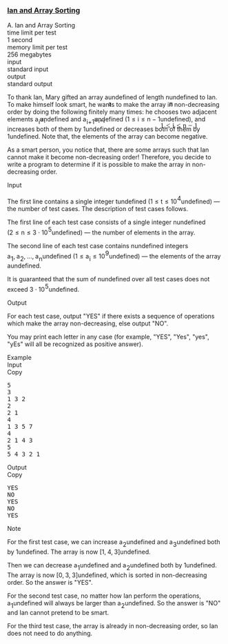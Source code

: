 <h3><a href="https://codeforces.com/contest/1815/problem/A" target="_blank" rel="noopener noreferrer">Ian and Array Sorting</a></h3>
<div class="header"><div class="title">A. Ian and Array Sorting</div><div class="time-limit"><div class="property-title">time limit per test</div>1 second</div><div class="memory-limit"><div class="property-title">memory limit per test</div>256 megabytes</div><div class="input-file input-standard"><div class="property-title">input</div>standard input</div><div class="output-file output-standard"><div class="property-title">output</div>standard output</div></div><div><p>To thank Ian, Mary gifted an array <span class="MathJax_Preview" style="color: inherit;"><span class="MJXp-math" id="MJXp-Span-1"><span class="MJXp-mi MJXp-italic" id="MJXp-Span-2">a</span></span></span><span class="MathJax MathJax_Processed" id="MathJax-Element-1-Frame" tabindex="0" style=""><nobr><span class="math" id="MathJax-Span-1"><span style="display: inline-block; position: relative; width: 0em; height: 0px; font-size: 122%;"><span style="position: absolute;"><span class="mrow" id="MathJax-Span-2"><span class="mi" id="MathJax-Span-3" style="font-family: MathJax_Math-italic;">a</span></span></span></span></span></nobr></span>undefined of length <span class="MathJax_Preview" style="color: inherit;"><span class="MJXp-math" id="MJXp-Span-3"><span class="MJXp-mi MJXp-italic" id="MJXp-Span-4">n</span></span></span><span class="MathJax MathJax_Processed" id="MathJax-Element-2-Frame" tabindex="0" style=""><nobr><span class="math" id="MathJax-Span-4"><span style="display: inline-block; position: relative; width: 0em; height: 0px; font-size: 122%;"><span style="position: absolute;"><span class="mrow" id="MathJax-Span-5"><span class="mi" id="MathJax-Span-6" style="font-family: MathJax_Math-italic;">n</span></span></span></span></span></nobr></span>undefined to Ian. To make himself look smart, he wants to make the array in non-decreasing order by doing the following finitely many times: he chooses two adjacent elements <span class="MathJax_Preview" style="color: inherit;"><span class="MJXp-math" id="MJXp-Span-5"><span class="MJXp-msubsup" id="MJXp-Span-6"><span class="MJXp-mi MJXp-italic" id="MJXp-Span-7" style="margin-right: 0.05em;">a</span><span class="MJXp-mi MJXp-italic MJXp-script" id="MJXp-Span-8" style="vertical-align: -0.4em;">i</span></span></span></span><span class="MathJax MathJax_Processed" id="MathJax-Element-3-Frame" tabindex="0" style=""><nobr><span class="math" id="MathJax-Span-7"><span style="display: inline-block; position: relative; width: 0em; height: 0px; font-size: 122%;"><span style="position: absolute;"><span class="mrow" id="MathJax-Span-8"><span class="msubsup" id="MathJax-Span-9"><span style="display: inline-block; position: relative; width: 0.823em; height: 0px;"><span style="position: absolute; clip: rect(3.34em, 1000.53em, 4.16em, -999.997em); top: -3.978em; left: 0em;"><span class="mi" id="MathJax-Span-10" style="font-family: MathJax_Math-italic;">a</span><span style="display: inline-block; width: 0px; height: 3.984em;"></span></span><span style="position: absolute; top: -3.803em; left: 0.53em;"><span class="mi" id="MathJax-Span-11" style="font-size: 70.7%; font-family: MathJax_Math-italic;">i</span><span style="display: inline-block; width: 0px; height: 3.984em;"></span></span></span></span></span></span></span></span></nobr></span>undefined and <span class="MathJax_Preview" style="color: inherit;"><span class="MJXp-math" id="MJXp-Span-9"><span class="MJXp-msubsup" id="MJXp-Span-10"><span class="MJXp-mi MJXp-italic" id="MJXp-Span-11" style="margin-right: 0.05em;">a</span><span class="MJXp-mrow MJXp-script" id="MJXp-Span-12" style="vertical-align: -0.4em;"><span class="MJXp-mi MJXp-italic" id="MJXp-Span-13">i</span><span class="MJXp-mo" id="MJXp-Span-14">+</span><span class="MJXp-mn" id="MJXp-Span-15">1</span></span></span></span></span><span class="MathJax MathJax_Processed" id="MathJax-Element-4-Frame" tabindex="0" style=""><nobr><span class="math" id="MathJax-Span-12"><span style="display: inline-block; position: relative; width: 0em; height: 0px; font-size: 122%;"><span style="position: absolute;"><span class="mrow" id="MathJax-Span-13"><span class="msubsup" id="MathJax-Span-14"><span style="display: inline-block; position: relative; width: 1.759em; height: 0px;"><span style="position: absolute; clip: rect(3.34em, 1000.53em, 4.16em, -999.997em); top: -3.978em; left: 0em;"><span class="mi" id="MathJax-Span-15" style="font-family: MathJax_Math-italic;">a</span><span style="display: inline-block; width: 0px; height: 3.984em;"></span></span><span style="position: absolute; top: -3.803em; left: 0.53em;"><span class="texatom" id="MathJax-Span-16"><span class="mrow" id="MathJax-Span-17"><span class="mi" id="MathJax-Span-18" style="font-size: 70.7%; font-family: MathJax_Math-italic;">i</span><span class="mo" id="MathJax-Span-19" style="font-size: 70.7%; font-family: MathJax_Main;">+</span><span class="mn" id="MathJax-Span-20" style="font-size: 70.7%; font-family: MathJax_Main;">1</span></span></span><span style="display: inline-block; width: 0px; height: 3.984em;"></span></span></span></span></span></span></span></span></nobr></span>undefined (<span class="MathJax_Preview" style="color: inherit;"><span class="MJXp-math" id="MJXp-Span-16"><span class="MJXp-mn" id="MJXp-Span-17">1</span><span class="MJXp-mo" id="MJXp-Span-18" style="margin-left: 0.333em; margin-right: 0.333em;">≤</span><span class="MJXp-mi MJXp-italic" id="MJXp-Span-19">i</span><span class="MJXp-mo" id="MJXp-Span-20" style="margin-left: 0.333em; margin-right: 0.333em;">≤</span><span class="MJXp-mi MJXp-italic" id="MJXp-Span-21">n</span><span class="MJXp-mo" id="MJXp-Span-22" style="margin-left: 0.267em; margin-right: 0.267em;">−</span><span class="MJXp-mn" id="MJXp-Span-23">1</span></span></span><span class="MathJax MathJax_Processed" id="MathJax-Element-5-Frame" tabindex="0" style=""><nobr><span class="math" id="MathJax-Span-21"><span style="display: inline-block; position: relative; width: 0em; height: 0px; font-size: 122%;"><span style="position: absolute;"><span class="mrow" id="MathJax-Span-22"><span class="mn" id="MathJax-Span-23" style="font-family: MathJax_Main;">1</span><span class="mo" id="MathJax-Span-24" style="font-family: MathJax_Main; padding-left: 0.296em;">≤</span><span class="mi" id="MathJax-Span-25" style="font-family: MathJax_Math-italic; padding-left: 0.296em;">i</span><span class="mo" id="MathJax-Span-26" style="font-family: MathJax_Main; padding-left: 0.296em;">≤</span><span class="mi" id="MathJax-Span-27" style="font-family: MathJax_Math-italic; padding-left: 0.296em;">n</span><span class="mo" id="MathJax-Span-28" style="font-family: MathJax_Main; padding-left: 0.237em;">−</span><span class="mn" id="MathJax-Span-29" style="font-family: MathJax_Main; padding-left: 0.237em;">1</span></span></span></span></span></nobr></span>undefined), and increases both of them by <span class="MathJax_Preview" style="color: inherit;"><span class="MJXp-math" id="MJXp-Span-24"><span class="MJXp-mn" id="MJXp-Span-25">1</span></span></span><span class="MathJax MathJax_Processing" id="MathJax-Element-6-Frame" tabindex="0"></span>undefined or decreases both of them by <span class="MathJax_Preview" style="color: inherit;"><span class="MJXp-math" id="MJXp-Span-26"><span class="MJXp-mn" id="MJXp-Span-27">1</span></span></span><span class="MathJax MathJax_Processing" id="MathJax-Element-7-Frame" tabindex="0"></span>undefined. Note that, the elements of the array <span class="tex-font-style-bf">can</span> become negative.</p><p>As a smart person, you notice that, there are some arrays such that Ian cannot make it become non-decreasing order! Therefore, you decide to write a program to determine if it is possible to make the array in non-decreasing order.</p></div><div class="input-specification"><div class="section-title">Input</div><p>The first line contains a single integer <span class="MathJax_Preview" style="color: inherit;"><span class="MJXp-math" id="MJXp-Span-28"><span class="MJXp-mi MJXp-italic" id="MJXp-Span-29">t</span></span></span><span class="MathJax MathJax_Processing" id="MathJax-Element-8-Frame" tabindex="0"></span>undefined (<span class="MathJax_Preview" style="color: inherit;"><span class="MJXp-math" id="MJXp-Span-30"><span class="MJXp-mn" id="MJXp-Span-31">1</span><span class="MJXp-mo" id="MJXp-Span-32" style="margin-left: 0.333em; margin-right: 0.333em;">≤</span><span class="MJXp-mi MJXp-italic" id="MJXp-Span-33">t</span><span class="MJXp-mo" id="MJXp-Span-34" style="margin-left: 0.333em; margin-right: 0.333em;">≤</span><span class="MJXp-msubsup" id="MJXp-Span-35"><span class="MJXp-mn" id="MJXp-Span-36" style="margin-right: 0.05em;">10</span><span class="MJXp-mn MJXp-script" id="MJXp-Span-37" style="vertical-align: 0.5em;">4</span></span></span></span><span class="MathJax MathJax_Processing" id="MathJax-Element-9-Frame" tabindex="0"></span>undefined) — the number of test cases. The description of test cases follows.</p><p>The first line of each test case consists of a single integer <span class="MathJax_Preview" style="color: inherit;"><span class="MJXp-math" id="MJXp-Span-38"><span class="MJXp-mi MJXp-italic" id="MJXp-Span-39">n</span></span></span><span class="MathJax MathJax_Processing" id="MathJax-Element-10-Frame" tabindex="0"></span>undefined (<span class="MathJax_Preview" style="color: inherit;"><span class="MJXp-math" id="MJXp-Span-40"><span class="MJXp-mn" id="MJXp-Span-41">2</span><span class="MJXp-mo" id="MJXp-Span-42" style="margin-left: 0.333em; margin-right: 0.333em;">≤</span><span class="MJXp-mi MJXp-italic" id="MJXp-Span-43">n</span><span class="MJXp-mo" id="MJXp-Span-44" style="margin-left: 0.333em; margin-right: 0.333em;">≤</span><span class="MJXp-mn" id="MJXp-Span-45">3</span><span class="MJXp-mo" id="MJXp-Span-46" style="margin-left: 0.267em; margin-right: 0.267em;">⋅</span><span class="MJXp-msubsup" id="MJXp-Span-47"><span class="MJXp-mn" id="MJXp-Span-48" style="margin-right: 0.05em;">10</span><span class="MJXp-mn MJXp-script" id="MJXp-Span-49" style="vertical-align: 0.5em;">5</span></span></span></span><span class="MathJax MathJax_Processing" id="MathJax-Element-11-Frame" tabindex="0"></span>undefined) — the number of elements in the array.</p><p>The second line of each test case contains <span class="MathJax_Preview" style="color: inherit;"><span class="MJXp-math" id="MJXp-Span-50"><span class="MJXp-mi MJXp-italic" id="MJXp-Span-51">n</span></span></span><span class="MathJax MathJax_Processing" id="MathJax-Element-12-Frame" tabindex="0"></span>undefined integers <span class="MathJax_Preview" style="color: inherit;"><span class="MJXp-math" id="MJXp-Span-52"><span class="MJXp-msubsup" id="MJXp-Span-53"><span class="MJXp-mi MJXp-italic" id="MJXp-Span-54" style="margin-right: 0.05em;">a</span><span class="MJXp-mn MJXp-script" id="MJXp-Span-55" style="vertical-align: -0.4em;">1</span></span><span class="MJXp-mo" id="MJXp-Span-56" style="margin-left: 0em; margin-right: 0.222em;">,</span><span class="MJXp-msubsup" id="MJXp-Span-57"><span class="MJXp-mi MJXp-italic" id="MJXp-Span-58" style="margin-right: 0.05em;">a</span><span class="MJXp-mn MJXp-script" id="MJXp-Span-59" style="vertical-align: -0.4em;">2</span></span><span class="MJXp-mo" id="MJXp-Span-60" style="margin-left: 0em; margin-right: 0.222em;">,</span><span class="MJXp-mo" id="MJXp-Span-61" style="margin-left: 0em; margin-right: 0em;">…</span><span class="MJXp-mo" id="MJXp-Span-62" style="margin-left: 0em; margin-right: 0.222em;">,</span><span class="MJXp-msubsup" id="MJXp-Span-63"><span class="MJXp-mi MJXp-italic" id="MJXp-Span-64" style="margin-right: 0.05em;">a</span><span class="MJXp-mi MJXp-italic MJXp-script" id="MJXp-Span-65" style="vertical-align: -0.4em;">n</span></span></span></span><span class="MathJax MathJax_Processing" id="MathJax-Element-13-Frame" tabindex="0"></span>undefined (<span class="MathJax_Preview" style="color: inherit;"><span class="MJXp-math" id="MJXp-Span-66"><span class="MJXp-mn" id="MJXp-Span-67">1</span><span class="MJXp-mo" id="MJXp-Span-68" style="margin-left: 0.333em; margin-right: 0.333em;">≤</span><span class="MJXp-msubsup" id="MJXp-Span-69"><span class="MJXp-mi MJXp-italic" id="MJXp-Span-70" style="margin-right: 0.05em;">a</span><span class="MJXp-mi MJXp-italic MJXp-script" id="MJXp-Span-71" style="vertical-align: -0.4em;">i</span></span><span class="MJXp-mo" id="MJXp-Span-72" style="margin-left: 0.333em; margin-right: 0.333em;">≤</span><span class="MJXp-msubsup" id="MJXp-Span-73"><span class="MJXp-mn" id="MJXp-Span-74" style="margin-right: 0.05em;">10</span><span class="MJXp-mn MJXp-script" id="MJXp-Span-75" style="vertical-align: 0.5em;">9</span></span></span></span><span class="MathJax MathJax_Processing" id="MathJax-Element-14-Frame" tabindex="0"></span>undefined) — the elements of the array <span class="MathJax_Preview" style="color: inherit;"><span class="MJXp-math" id="MJXp-Span-76"><span class="MJXp-mi MJXp-italic" id="MJXp-Span-77">a</span></span></span><span class="MathJax MathJax_Processing" id="MathJax-Element-15-Frame" tabindex="0"></span>undefined.</p><p>It is guaranteed that the sum of <span class="MathJax_Preview" style="color: inherit;"><span class="MJXp-math" id="MJXp-Span-78"><span class="MJXp-mi MJXp-italic" id="MJXp-Span-79">n</span></span></span><span class="MathJax MathJax_Processing" id="MathJax-Element-16-Frame" tabindex="0"></span>undefined over all test cases does not exceed <span class="MathJax_Preview" style="color: inherit;"><span class="MJXp-math" id="MJXp-Span-80"><span class="MJXp-mn" id="MJXp-Span-81">3</span><span class="MJXp-mo" id="MJXp-Span-82" style="margin-left: 0.267em; margin-right: 0.267em;">⋅</span><span class="MJXp-msubsup" id="MJXp-Span-83"><span class="MJXp-mn" id="MJXp-Span-84" style="margin-right: 0.05em;">10</span><span class="MJXp-mn MJXp-script" id="MJXp-Span-85" style="vertical-align: 0.5em;">5</span></span></span></span><span class="MathJax MathJax_Processing" id="MathJax-Element-17-Frame" tabindex="0"></span>undefined. </p></div><div class="output-specification"><div class="section-title">Output</div><p>For each test case, output "<span class="tex-font-style-tt">YES</span>" if there exists a sequence of operations which make the array non-decreasing, else output "<span class="tex-font-style-tt">NO</span>".</p><p>You may print each letter in any case (for example, "<span class="tex-font-style-tt">YES</span>", "<span class="tex-font-style-tt">Yes</span>", "<span class="tex-font-style-tt">yes</span>", "<span class="tex-font-style-tt">yEs</span>" will all be recognized as positive answer).</p></div><div class="sample-tests"><div class="section-title">Example</div><div class="sample-test"><div class="input"><div class="title">Input<div title="Copy" data-clipboard-target="#id0043672826598624126" id="id005626168443591643" class="input-output-copier">Copy</div></div><pre id="id0043672826598624126"><div class="test-example-line test-example-line-even test-example-line-0">5</div><div class="test-example-line test-example-line-odd test-example-line-1">3</div><div class="test-example-line test-example-line-odd test-example-line-1">1 3 2</div><div class="test-example-line test-example-line-even test-example-line-2">2</div><div class="test-example-line test-example-line-even test-example-line-2">2 1</div><div class="test-example-line test-example-line-odd test-example-line-3">4</div><div class="test-example-line test-example-line-odd test-example-line-3">1 3 5 7</div><div class="test-example-line test-example-line-even test-example-line-4">4</div><div class="test-example-line test-example-line-even test-example-line-4">2 1 4 3</div><div class="test-example-line test-example-line-odd test-example-line-5">5</div><div class="test-example-line test-example-line-odd test-example-line-5">5 4 3 2 1</div></pre></div><div class="output"><div class="title">Output<div title="Copy" data-clipboard-target="#id007399269652694428" id="id0037547162801374745" class="input-output-copier">Copy</div></div><pre id="id007399269652694428">YES
NO
YES
NO
YES
</pre></div></div></div><div class="note"><div class="section-title">Note</div><p>For the first test case, we can increase <span class="MathJax_Preview" style="color: inherit;"><span class="MJXp-math" id="MJXp-Span-86"><span class="MJXp-msubsup" id="MJXp-Span-87"><span class="MJXp-mi MJXp-italic" id="MJXp-Span-88" style="margin-right: 0.05em;">a</span><span class="MJXp-mn MJXp-script" id="MJXp-Span-89" style="vertical-align: -0.4em;">2</span></span></span></span><span class="MathJax MathJax_Processing" id="MathJax-Element-18-Frame" tabindex="0"></span>undefined and <span class="MathJax_Preview" style="color: inherit;"><span class="MJXp-math" id="MJXp-Span-90"><span class="MJXp-msubsup" id="MJXp-Span-91"><span class="MJXp-mi MJXp-italic" id="MJXp-Span-92" style="margin-right: 0.05em;">a</span><span class="MJXp-mn MJXp-script" id="MJXp-Span-93" style="vertical-align: -0.4em;">3</span></span></span></span><span class="MathJax MathJax_Processing" id="MathJax-Element-19-Frame" tabindex="0"></span>undefined both by <span class="MathJax_Preview" style="color: inherit;"><span class="MJXp-math" id="MJXp-Span-94"><span class="MJXp-mn" id="MJXp-Span-95">1</span></span></span><span class="MathJax MathJax_Processing" id="MathJax-Element-20-Frame" tabindex="0"></span>undefined. The array is now <span class="MathJax_Preview" style="color: inherit;"><span class="MJXp-math" id="MJXp-Span-96"><span class="MJXp-mo" id="MJXp-Span-97" style="margin-left: 0em; margin-right: 0em;">[</span><span class="MJXp-mn" id="MJXp-Span-98">1</span><span class="MJXp-mo" id="MJXp-Span-99" style="margin-left: 0em; margin-right: 0.222em;">,</span><span class="MJXp-mn" id="MJXp-Span-100">4</span><span class="MJXp-mo" id="MJXp-Span-101" style="margin-left: 0em; margin-right: 0.222em;">,</span><span class="MJXp-mn" id="MJXp-Span-102">3</span><span class="MJXp-mo" id="MJXp-Span-103" style="margin-left: 0em; margin-right: 0em;">]</span></span></span><span class="MathJax MathJax_Processing" id="MathJax-Element-21-Frame" tabindex="0"></span>undefined.</p><p>Then we can decrease <span class="MathJax_Preview" style="color: inherit;"><span class="MJXp-math" id="MJXp-Span-104"><span class="MJXp-msubsup" id="MJXp-Span-105"><span class="MJXp-mi MJXp-italic" id="MJXp-Span-106" style="margin-right: 0.05em;">a</span><span class="MJXp-mn MJXp-script" id="MJXp-Span-107" style="vertical-align: -0.4em;">1</span></span></span></span><span class="MathJax MathJax_Processing" id="MathJax-Element-22-Frame" tabindex="0"></span>undefined and <span class="MathJax_Preview" style="color: inherit;"><span class="MJXp-math" id="MJXp-Span-108"><span class="MJXp-msubsup" id="MJXp-Span-109"><span class="MJXp-mi MJXp-italic" id="MJXp-Span-110" style="margin-right: 0.05em;">a</span><span class="MJXp-mn MJXp-script" id="MJXp-Span-111" style="vertical-align: -0.4em;">2</span></span></span></span><span class="MathJax MathJax_Processing" id="MathJax-Element-23-Frame" tabindex="0"></span>undefined both by <span class="MathJax_Preview" style="color: inherit;"><span class="MJXp-math" id="MJXp-Span-112"><span class="MJXp-mn" id="MJXp-Span-113">1</span></span></span><span class="MathJax MathJax_Processing" id="MathJax-Element-24-Frame" tabindex="0"></span>undefined. The array is now <span class="MathJax_Preview" style="color: inherit;"><span class="MJXp-math" id="MJXp-Span-114"><span class="MJXp-mo" id="MJXp-Span-115" style="margin-left: 0em; margin-right: 0em;">[</span><span class="MJXp-mn" id="MJXp-Span-116">0</span><span class="MJXp-mo" id="MJXp-Span-117" style="margin-left: 0em; margin-right: 0.222em;">,</span><span class="MJXp-mn" id="MJXp-Span-118">3</span><span class="MJXp-mo" id="MJXp-Span-119" style="margin-left: 0em; margin-right: 0.222em;">,</span><span class="MJXp-mn" id="MJXp-Span-120">3</span><span class="MJXp-mo" id="MJXp-Span-121" style="margin-left: 0em; margin-right: 0em;">]</span></span></span><span class="MathJax MathJax_Processing" id="MathJax-Element-25-Frame" tabindex="0"></span>undefined, which is sorted in non-decreasing order. So the answer is "<span class="tex-font-style-tt">YES</span>".</p><p>For the second test case, no matter how Ian perform the operations, <span class="MathJax_Preview" style="color: inherit;"><span class="MJXp-math" id="MJXp-Span-122"><span class="MJXp-msubsup" id="MJXp-Span-123"><span class="MJXp-mi MJXp-italic" id="MJXp-Span-124" style="margin-right: 0.05em;">a</span><span class="MJXp-mn MJXp-script" id="MJXp-Span-125" style="vertical-align: -0.4em;">1</span></span></span></span><span class="MathJax MathJax_Processing" id="MathJax-Element-26-Frame" tabindex="0"></span>undefined will always be larger than <span class="MathJax_Preview" style="color: inherit;"><span class="MJXp-math" id="MJXp-Span-126"><span class="MJXp-msubsup" id="MJXp-Span-127"><span class="MJXp-mi MJXp-italic" id="MJXp-Span-128" style="margin-right: 0.05em;">a</span><span class="MJXp-mn MJXp-script" id="MJXp-Span-129" style="vertical-align: -0.4em;">2</span></span></span></span><span class="MathJax MathJax_Processing" id="MathJax-Element-27-Frame" tabindex="0"></span>undefined. So the answer is "<span class="tex-font-style-tt">NO</span>" and Ian cannot pretend to be smart.</p><p>For the third test case, the array is already in non-decreasing order, so Ian does not need to do anything.</p></div>
